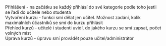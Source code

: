 Přihlášení - na začátku se každý příhlásí do své kategorie podle toho jestli se řadí do učitele nebo studenta <br>
Vytvoření kurzu - funkci smí dělat jen učitel. Možnost zadání, kolik maximálních účastníků se smí do kurzu přihlásit <br>
Přehled kurzů - učitelé i studenti uvidí, do jakého kurzu se smí zapsat, počet volných míst <br>
Úprava kurzů - úpravu smí provádět pouze učitel/administrátor


